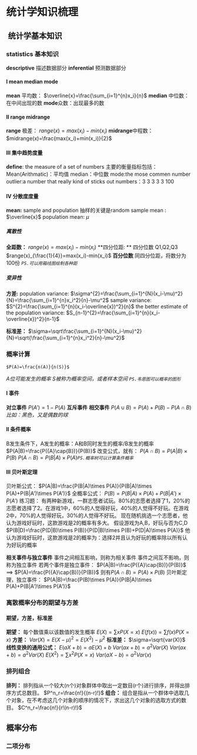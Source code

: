 # 统计学知识梳理

##  统计学基本知识

### statistics 基本知识
**descriptive**
	描述数据部分
**inferential**
	预测数据部分

#### Ⅰ mean median mode
**mean** 平均数：
	$\overline{x}=\frac{\sum_{i=1}^{n}x_i}{n}​$
**median** 中位数：在中间出现的数
**mode**众数：出现最多的数

#### Ⅱ range midrange
**range** 极差：
	$range(x)=max(x_i)-min(x_i)$
**midrange**中程数：
	$midrange(x)=\frac{max(x_i)+min(x_i)}{2}$

#### Ⅲ 集中趋势度量
**define**:  the measure of a set of  numbers
主要的衡量指标包括：
Mean(Arithmatic)：平均值
median：中位数
mode:the mose commen number 
outlier:a number that really kind of sticks out
numbers：3 3 3 3 3 100

#### Ⅳ 分散度度量
**mean:**
sample and population
抽样的关键是random
sample mean : $\overline{x}$
population mean: $\mu$

##### 离散性
**全距数：**
	$range(x)=max(x_i)-min(x_i)$
**四分位距: ** 
	四分位数 Q1,Q2,Q3
	$range(x)_{\frac{1}{4}}=max(x_i)-min(x_i)$
**百分位数**
	同四分位距，将数分为100份
*`PS.可以用箱线图绘制各种距`*
##### 变异性
**方差:**
population variance:
	$\sigma^{2}=\frac{\sum_{i=1}^{N}(x_i-\mu)^2}{N}=\frac{\sum_{i=1}^{n}x_i^2}{n}-\mu^2$
sample variance:
	$S^{2}=\frac{\sum_{i=1}^{n}(x_i-\overline{x})^2}{n}$
the better estimate of the population variance:
	$S_{n-1}^{2}=\frac{\sum_{i=1}^{n}(x_i-\overline{x})^2}{n-1}$

**标准差：**
	$\sigma=\sqrt\frac{\sum_{i=1}^{N}(x_i-\mu)^2}{N}=\sqrt{\frac{\sum_{i=1}^{n}x_i^2}{n}-\mu^2}​$

### 概率计算
	$P(A)=\frac{n(A)}{n(S)}​$
*A位可能发生的概率*
*S被称为概率空间，或者样本空间*
*`PS.韦恩图可以概率的图形`*

#### Ⅰ 事件
**对立事件**
	$P(A')=1-P(A)$
**互斥事件**
**相交事件**
	$P({A}\cup{B})=P(A)+P(B)-P({A}\cap{B})$
*比如：黑色，又是偶数的球*
#### Ⅱ 条件概率
B发生条件下，A发生的概率：A和B同时发生的概率/B发生的概率
	$P(A|B)=\frac{P({A}\cap{B})}{P(B)}$
改变公式，就有：
	$P({A}\cap{B})=P(A|B)\times P(B)$
	$P({A}\cap{B})=P(B|A)\times P(A)​$
*`PS.概率树可以计算条件概率`*

#### Ⅲ 贝叶斯定理
贝叶斯公式：
	$P(A|B)=\frac{P(B|A)\times P(A)}{P(B|A)\times P(A)+P(B|A')\times P(A')}$
全概率公式：
	$P(B)=P(B|A)\times P(A)+P(B|A')\times P(A')$
练习题：
有两种新游戏，一群志愿者试玩。80%的志愿者选择了1，20%的志愿者选择了2。在游戏1中，60%的人觉得好玩，40%的人觉得不好玩。在游戏2中，70%的人觉得好玩，30%的人觉得不好玩。
现在随机挑选一个志愿者，他认为游戏好玩时，这款游戏是2的概率有多大。
假设游戏为A,B，好玩与否为C,D
	$P(B|D)=\frac{P(D|B)\times P(B)}{P(D|B)\times P(B)+P(D|A)\times P(A)}​$
他认为游戏好玩时，这款游戏是2的概率为：选择2并且认为好玩的概率除以所有认为好玩的概率

**相关事件与独立事件**
事件之间相互影响，则称为相关事件
事件之间互不影响，则称为独立事件
若两个事件是独立事件：
	$P(A|B)=\frac{P({A}\cap{B})}{P(B)}$ ==> $P(A)=\frac{P({A}\cap{B})}{P(B)}$
	则有$P({A}\cap{B})=P(A)\times P(B)$
贝叶斯定理，独立事件：
	$P(A|B)=\frac{P(B)\times P(A)}{P(B|A)\times P(A)+P(B|A')\times P(A')}$

### 离散概率分布的期望与方差

#### 期望，方差，标准差
**期望：**
	每个数值乘以该数值的发生概率
	$E(X)=\sum{x}P(X=x)$
	$E(f(x))=\sum{f(x)}{P(X=x)}$
**方差：**
	$Var(X)=E(X-\mu)^2=E(X^2)-\mu^2$
**标准差：**
	$\sigma=\sqrt{var(X)}$
**线性变换的通用公式：**
	$E(aX+b)=aE(X)+b$
	$Var(ax+b)=a^2Var(X)$
	$Var(ax+b)=a^2Var(X)$
	$E(X^2)=\sum x^2P(X=x)$
	$Var(aX-b)=a^2Var(x)​$

### 排列组合
**排列：**
	排列指从一个较大(n个)对象群体中取出一定数目(r个)进行排序，并得出排序方式总数目。
	$P^n_r=\frac{n!}{(n-r)!}$
**组合：**
	组合是指从一个群体中选取几个对象，在不考虑这几个对象的顺序的情况下，求出这几个对象的选取方式的数目。
	$C^n_r=\frac{n!}{r!(n-r)!}$

## 概率分布

### 二项分布

### 	

​	